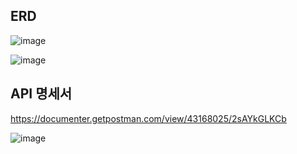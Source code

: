 ## ERD

![image](https://github.com/user-attachments/assets/3b512c72-a047-449c-a6da-0ec98fe82b11)


![image](https://github.com/user-attachments/assets/2c4e5ca5-a883-4a92-b4b8-090f9f55e649)


## API 명세서
https://documenter.getpostman.com/view/43168025/2sAYkGLKCb

![image](https://github.com/user-attachments/assets/1443c250-fbdf-47d3-bdc4-8a2705590a2d)


